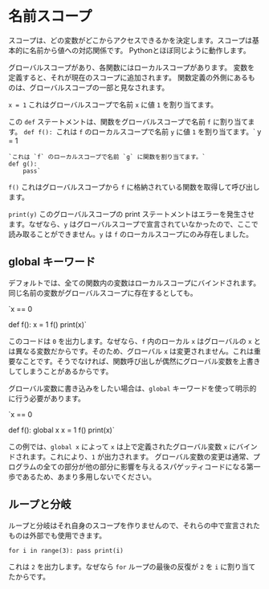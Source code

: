 # 名前スコープ
スコープは、どの変数がどこからアクセスできるかを決定します。スコープは基本的に名前から値への対応関係です。
Pythonとほぼ同じように動作します。

グローバルスコープがあり、各関数にはローカルスコープがあります。
変数を定義すると、それが現在のスコープに追加されます。
関数定義の外側にあるものは、グローバルスコープの一部と見なされます。

`x = 1`
これはグローバルスコープで名前 `x` に値 `1` を割り当てます。

この `def` ステートメントは、関数をグローバルスコープで名前 `f` に割り当てます。
`def f():
    `これは `f` のローカルスコープで名前 `y` に値 `1` を割り当てます。`
    y = 1

    `これは `f` のローカルスコープで名前 `g` に関数を割り当てます。`
    def g():
        pass`

`f()`
これはグローバルスコープから `f` に格納されている関数を取得して呼び出します。

`print(y)`
このグローバルスコープの print ステートメントはエラーを発生させます。なぜなら、`y` はグローバルスコープで宣言されていなかったので、ここで読み取ることができません。`y` は `f` のローカルスコープにのみ存在しました。

## global キーワード
デフォルトでは、全ての関数内の変数はローカルスコープにバインドされます。同じ名前の変数がグローバルスコープに存在するとしても。

`x == 0

def f():
    x = 1
f()
print(x)`

このコードは `0` を出力します。なぜなら、`f` 内のローカル `x` はグローバルの `x` とは異なる変数だからです。そのため、グローバル `x` は変更されません。これは重要なことです。そうでなければ、関数呼び出しが偶然にグローバル変数を上書きしてしまうことがあるからです。

グローバル変数に書き込みをしたい場合は、`global` キーワードを使って明示的に行う必要があります。

`x == 0

def f():
    global x
    x = 1
f()
print(x)`

この例では、`global x` によって `x` は上で定義されたグローバル変数 `x` にバインドされます。これにより、`1` が出力されます。
グローバル変数の変更は通常、プログラムの全ての部分が他の部分に影響を与えるスパゲッティコードになる第一歩であるため、あまり多用しないでください。

## ループと分岐
ループと分岐はそれ自身のスコープを作りませんので、それらの中で宣言されたものは外部でも使用できます。

`for i in range(3):
    pass
print(i)`

これは `2` を出力します。なぜなら `for` ループの最後の反復が `2` を `i` に割り当てたからです。